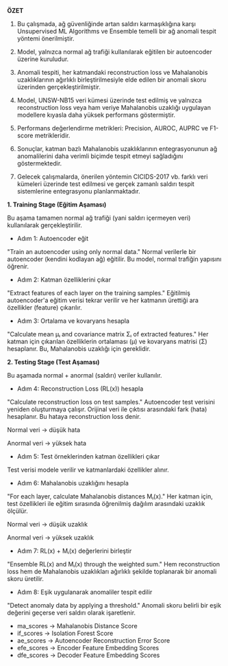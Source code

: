 **ÖZET**

1. Bu çalışmada, ağ güvenliğinde artan saldırı karmaşıklığına karşı Unsupervised ML Algorithms ve Ensemble temelli bir ağ anomali tespit yöntemi önerilmiştir.

2. Model, yalnızca normal ağ trafiği kullanılarak eğitilen bir autoencoder üzerine kuruludur.

3. Anomali tespiti, her katmandaki reconstruction loss ve Mahalanobis uzaklıklarının ağırlıklı birleştirilmesiyle elde edilen bir anomali skoru üzerinden gerçekleştirilmiştir.

4. Model, UNSW-NB15 veri kümesi üzerinde test edilmiş ve yalnızca reconstruction loss veya ham veriye Mahalanobis uzaklığı uygulayan modellere kıyasla daha yüksek performans göstermiştir.

5. Performans değerlendirme metrikleri: Precision, AUROC, AUPRC ve F1-score metrikleridir.

6. Sonuçlar, katman bazlı Mahalanobis uzaklıklarının entegrasyonunun ağ anomalilerini daha verimli biçimde tespit etmeyi sağladığını göstermektedir.

7. Gelecek çalışmalarda, önerilen yöntemin CICIDS-2017 vb. farklı veri kümeleri üzerinde test edilmesi ve gerçek zamanlı saldırı tespit sistemlerine entegrasyonu planlanmaktadır.


**1. Training Stage (Eğitim Aşaması)**

Bu aşama tamamen normal ağ trafiği (yani saldırı içermeyen veri) kullanılarak gerçekleştirilir.

* Adım 1: Autoencoder eğit

"Train an autoencoder using only normal data."
Normal verilerle bir autoencoder (kendini kodlayan ağ) eğitilir. Bu model, normal trafiğin yapısını öğrenir.

* Adım 2: Katman özelliklerini çıkar

"Extract features of each layer on the training samples."
Eğitilmiş autoencoder'a eğitim verisi tekrar verilir ve her katmanın ürettiği ara özellikler (feature) çıkarılır.

* Adım 3: Ortalama ve kovaryans hesapla

"Calculate mean μₗ and covariance matrix Σₗ of extracted features."
Her katman için çıkarılan özelliklerin ortalaması (μ) ve kovaryans matrisi (Σ) hesaplanır. Bu, Mahalanobis uzaklığı için gereklidir.

**2. Testing Stage (Test Aşaması)**

Bu aşamada normal + anormal (saldırı) veriler kullanılır.

* Adım 4: Reconstruction Loss (RL(x)) hesapla

"Calculate reconstruction loss on test samples."
Autoencoder test verisini yeniden oluşturmaya çalışır.
Orijinal veri ile çıktısı arasındaki fark (hata) hesaplanır. Bu hataya reconstruction loss denir.

Normal veri → düşük hata

Anormal veri → yüksek hata

* Adım 5: Test örneklerinden katman özellikleri çıkar

Test verisi modele verilir ve katmanlardaki özellikler alınır.

* Adım 6: Mahalanobis uzaklığını hesapla

"For each layer, calculate Mahalanobis distances Mₗ(x)."
Her katman için, test özellikleri ile eğitim sırasında öğrenilmiş dağılım arasındaki uzaklık ölçülür.

Normal veri → düşük uzaklık

Anormal veri → yüksek uzaklık

* Adım 7: RL(x) + Mₗ(x) değerlerini birleştir

"Ensemble RL(x) and Mₗ(x) through the weighted sum."
Hem reconstruction loss hem de Mahalanobis uzaklıkları ağırlıklı şekilde toplanarak bir anomali skoru üretilir.

* Adım 8: Eşik uygulanarak anomaliler tespit edilir

"Detect anomaly data by applying a threshold."
Anomali skoru belirli bir eşik değerini geçerse veri saldırı olarak işaretlenir.



* ma_scores → Mahalanobis Distance Score
* if_scores → Isolation Forest Score
* ae_scores → Autoencoder Reconstruction Error Score
* efe_scores → Encoder Feature Embedding Scores
* dfe_scores → Decoder Feature Embedding Scores
  
